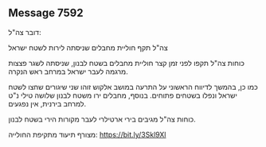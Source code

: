 ## Message 7592

דובר צה"ל:

צה"ל תקף חוליית מחבלים שניסתה לירות לשטח ישראל

כוחות צה"ל תקפו לפני זמן קצר חוליית מחבלים בשטח לבנון, שניסתה לשגר פצצות מרגמה לעבר ישראל במרחב ראש הנקרה.

כמו כן, בהמשך לדיווח הראשוני על התרעה במושב אלקוש זוהו שני שיגורים שחצו לשטח ישראל ונפלו בשטחים פתוחים.
בנוסף, מחבלים ירו משטח לבנון שלושה טילי נ"ט למרחב בירנית, אין נפגעים.

כוחות צה"ל מגיבים בירי ארטילרי לעבר מקורות הירי בשטח לבנון.

מצורף תיעוד מתקיפת החולייה: https://bit.ly/3Skl9Xl

